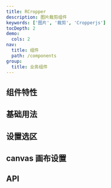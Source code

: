 ```yaml
---
title: RCropper
description: 图片裁剪组件
keywords: ['图片', '裁剪', 'Cropperjs']
tocDepth: 2
demo:
  cols: 2
nav:
  title: 组件
  path: /components
group:
  title: 业务组件
---
```


## 组件特性

## 基础用法

<code src="./demos/demo1.tsx" title="模式选择"></code>

## 设置选区

<code src="./demos/demo2.tsx" title="设置选区"></code>

## canvas 画布设置

<code src="./demos/demo3.tsx" title="canvas画布设置"></code>

## API

